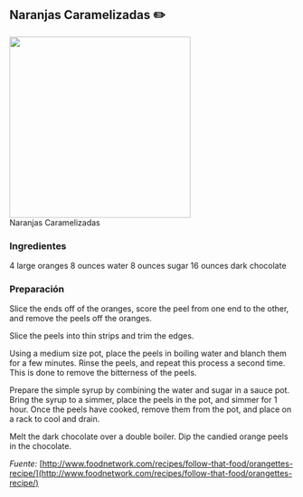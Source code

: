 ## Naranjas Caramelizadas :pencil2:

<div class="image">
  <img src="http://i.imgur.com/cB1rgP8.jpg" height=320/>
  <div class="caption">Naranjas Caramelizadas</div>
</div>

### Ingredientes
4 large oranges
8 ounces water
8 ounces sugar
16 ounces dark chocolate

### Preparación

Slice the ends off of the oranges, score the peel from one end to the other, and remove the peels off the oranges.

Slice the peels into thin strips and trim the edges.

Using a medium size pot, place the peels in boiling water and blanch them for a few minutes. Rinse the peels, and repeat this process a second time. This is done to remove the bitterness of the peels.

Prepare the simple syrup by combining the water and sugar in a sauce pot. Bring the syrup to a simmer, place the peels in the pot, and simmer for 1 hour. Once the peels have cooked, remove them from the pot, and place on a rack to cool and drain.

Melt the dark chocolate over a double boiler. Dip the candied orange peels in the chocolate.

*Fuente:* [http://www.foodnetwork.com/recipes/follow-that-food/orangettes-recipe/](http://www.foodnetwork.com/recipes/follow-that-food/orangettes-recipe/)
